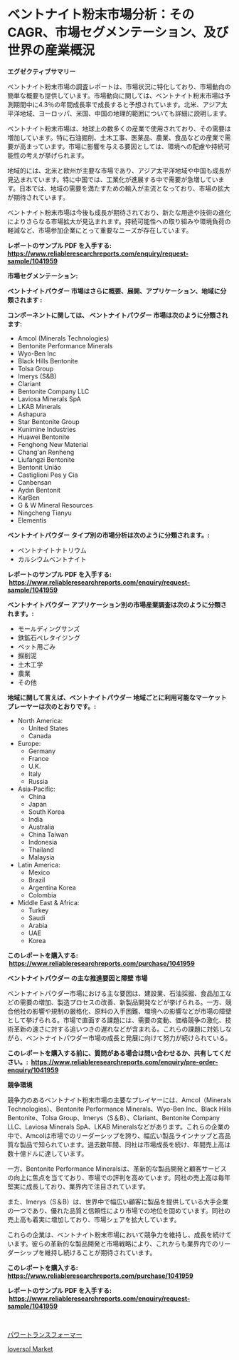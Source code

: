 <p><h1>ベントナイト粉末市場分析：そのCAGR、市場セグメンテーション、及び世界の産業概況</h1></p><p><strong>エグゼクティブサマリー</strong></p>
<p><p>ベントナイト粉末市場の調査レポートは、市場状況に特化しており、市場動向の簡単な概要も提供しています。市場動向に関しては、ベントナイト粉末市場は予測期間中に4.3％の年間成長率で成長すると予想されています。北米、アジア太平洋地域、ヨーロッパ、米国、中国の地理的範囲についても詳細に説明します。</p><p>ベントナイト粉末市場は、地球上の数多くの産業で使用されており、その需要は増加しています。特に石油掘削、土木工事、医薬品、農業、食品などの産業で需要が高まっています。市場に影響を与える要因としては、環境への配慮や持続可能性の考えが挙げられます。</p><p>地域的には、北米と欧州が主要な市場であり、アジア太平洋地域や中国も成長が見込まれています。特に中国では、工業化が進展する中で需要が急増しています。日本では、地域の需要を満たすための輸入が主流となっており、市場の拡大が期待されています。</p><p>ベントナイト粉末市場は今後も成長が期待されており、新たな用途や技術の進化によりさらなる市場拡大が見込まれます。持続可能性への取り組みや環境負荷の軽減など、市場参加企業にとって重要なニーズが存在しています。</p></p>
<p><strong>レポートのサンプル PDF を入手する: <a href="https://www.reliableresearchreports.com/enquiry/request-sample/1041959">https://www.reliableresearchreports.com/enquiry/request-sample/1041959</a></strong></p>
<p><strong>市場セグメンテーション:</strong></p>
<p><strong> ベントナイトパウダー 市場はさらに概要、展開、アプリケーション、地域に分類されます :</strong></p>
<p><strong>コンポーネントに関しては、 ベントナイトパウダー 市場は次のように分類されます: &nbsp;</strong></p>
<p><ul><li>Amcol (Minerals Technologies)</li><li>Bentonite Performance Minerals</li><li>Wyo-Ben Inc</li><li>Black Hills Bentonite</li><li>Tolsa Group</li><li>Imerys (S&B)</li><li>Clariant</li><li>Bentonite Company LLC</li><li>Laviosa Minerals SpA</li><li>LKAB Minerals</li><li>Ashapura</li><li>Star Bentonite Group</li><li>Kunimine Industries</li><li>Huawei Bentonite</li><li>Fenghong New Material</li><li>Chang'an Renheng</li><li>Liufangzi Bentonite</li><li>Bentonit União</li><li>Castiglioni Pes y Cia</li><li>Canbensan</li><li>Aydın Bentonit</li><li>KarBen</li><li>G & W Mineral Resources</li><li>Ningcheng Tianyu</li><li>Elementis</li></ul></p>
<p><strong> ベントナイトパウダー タイプ別の市場分析は次のように分類されます。:</strong></p>
<p><ul><li>ベントナイトナトリウム</li><li>カルシウムベントナイト</li></ul></p>
<p><strong>レポートのサンプル PDF を入手する: &nbsp;<a href="https://www.reliableresearchreports.com/enquiry/request-sample/1041959">https://www.reliableresearchreports.com/enquiry/request-sample/1041959</a></strong></p>
<p><strong> ベントナイトパウダー アプリケーション別の市場産業調査は次のように分類されます。:</strong></p>
<p><ul><li>モールディングサンズ</li><li>鉄鉱石ペレタイジング</li><li>ペット用ごみ</li><li>掘削泥</li><li>土木工学</li><li>農業</li><li>その他</li></ul></p>
<p><strong>地域に関して言えば、ベントナイトパウダー 地域ごとに利用可能なマーケットプレーヤーは次のとおりです。:</strong></p>
<p><ul>
    <li>
        North America:
        <ul>
            <li>United States</li>
            <li>Canada</li>
        </ul>
    </li>
    <li>
        Europe:
        <ul>
            <li>Germany</li>
            <li>France</li>
            <li>U.K.</li>
            <li>Italy</li>
            <li>Russia</li>
        </ul>
    </li>
    <li>
        Asia-Pacific:
        <ul>
            <li>China</li>
            <li>Japan</li>
            <li>South Korea</li>
            <li>India</li>
            <li>Australia</li>
            <li>China Taiwan</li>
            <li>Indonesia</li>
            <li>Thailand</li>
            <li>Malaysia</li>
        </ul>
    </li>
    <li>
        Latin America:
        <ul>
            <li>Mexico</li>
            <li>Brazil</li>
            <li>Argentina Korea</li>
            <li>Colombia</li>
        </ul>
    </li>
    <li>
        Middle East & Africa:
        <ul>
            <li>Turkey</li>
            <li>Saudi</li>
            <li>Arabia</li>
            <li>UAE</li>
            <li>Korea</li>
        </ul>
    </li>
    </ul></p>
<p><strong>このレポートを購入する: &nbsp;<a href="https://www.reliableresearchreports.com/purchase/1041959">https://www.reliableresearchreports.com/purchase/1041959</a></strong></p>
<p><strong>ベントナイトパウダー の主な推進要因と障壁 市場</strong></p>
<p><p>ベントナイトパウダー市場における主な要因は、建設業、石油採掘、食品加工などの需要の増加、製造プロセスの改善、新製品開発などが挙げられる。一方、競合他社の影響や規制の厳格化、原料の入手困難、環境への影響などが市場の障壁として挙げられる。市場で直面する課題には、需要の変動、価格競争の激化、技術革新の速さに対する追いつきの遅れなどが含まれる。これらの課題に対処しながら、ベントナイトパウダー市場の成長と発展に向けて努力が続けられている。</p></p>
<p><strong>このレポートを購入する前に、質問がある場合は問い合わせるか、共有してください。:&nbsp; <a href="https://www.reliableresearchreports.com/enquiry/pre-order-enquiry/1041959">https://www.reliableresearchreports.com/enquiry/pre-order-enquiry/1041959</a></strong></p>
<p><strong>競争環境</strong></p>
<p><p>競争力のあるベントナイト粉末市場の主要なプレイヤーには、Amcol（Minerals Technologies）、Bentonite Performance Minerals、Wyo-Ben Inc、Black Hills Bentonite、Tolsa Group、Imerys（S＆B）、Clariant、Bentonite Company LLC、Laviosa Minerals SpA、LKAB Mineralsなどがあります。これらの企業の中で、Amcolは市場でのリーダーシップを誇り、幅広い製品ラインナップと高品質な製品で知られています。過去数年間、同社は市場成長を続け、年間売上高は数十億ドルに達しています。</p><p>一方、Bentonite Performance Mineralsは、革新的な製品開発と顧客サービスの向上に焦点を当てており、市場での評判を高めています。同社の売上高は毎年堅実に成長しており、業界内で注目されています。</p><p>また、Imerys（S＆B）は、世界中で幅広い顧客に製品を提供している大手企業の一つであり、優れた品質と信頼性により市場での地位を固めています。同社の売上高も着実に増加しており、市場シェアを拡大しています。</p><p>これらの企業は、ベントナイト粉末市場において競争力を維持し、成長を続けています。彼らの革新的な製品開発と市場戦略により、これからも業界内でのリーダーシップを維持し続けることが期待されています。</p></p>
<p><strong>このレポートを購入する: &nbsp; <a href="https://www.reliableresearchreports.com/purchase/1041959">https://www.reliableresearchreports.com/purchase/1041959</a></strong></p>
<p><strong>レポートのサンプル PDF を入手する: &nbsp;<a href="https://www.reliableresearchreports.com/enquiry/request-sample/1041959">https://www.reliableresearchreports.com/enquiry/request-sample/1041959</a></strong><strong></strong></p>
<p>&nbsp;</p>
<p><p><a href="https://github.com/SarahFahey88/Market-Research-Report-List-1/blob/main/371512517290.md">パワートランスフォーマー</a></p><p><a href="https://pretty-mail-caf.notion.site/Ioversol-Market-Research-Report-Reveals-The-Latest-Trends-And-Opportunities-of-this-Market-for-Perio-e1d95b69477d4e4684e4363efa77f191">Ioversol Market</a></p></p>